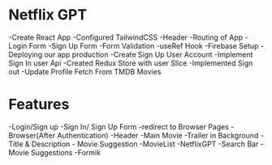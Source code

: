 # Netflix GPT

 -Create React App
 -Configured TailwindCSS
 -Header
 -Routing of App
 -Login Form
 -Sign Up Form
 -Form Validation
 -useRef Hook
 -Firebase Setup
 -Deploying our app production
 -Create Sign Up User Account
 -Implement Sign In user Api
 -Created Redux Store with user Slice
 -Implemented Sign out
 -Update Profile
 Fetch From TMDB Movies

 
 # Features
-Login/Sign up 
     -Sign In/ Sign Up Form
     -redirect to Browser Pages
-Browser(After Authentication)
  -Header
  -Main Movie
       -Trailer in Background
       -Title & Description
       - Movie Suggestion
              -MovieList
-NetflixGPT
    -Search Bar
    -Movie Suggestions
-Formik



